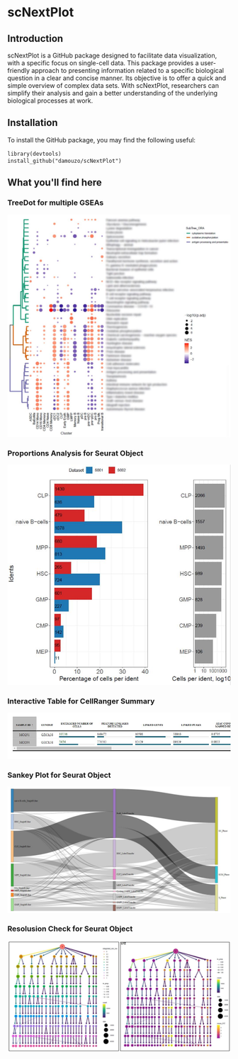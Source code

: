 # scNextPlot

## Introduction

scNextPlot is a GitHub package designed to facilitate data visualization, with a specific focus on single-cell data. This package provides a user-friendly approach to presenting information related to a specific biological question in a clear and concise manner. Its objective is to offer a quick and simple overview of complex data sets. With scNextPlot, researchers can simplify their analysis and gain a better understanding of the underlying biological processes at work.

## Installation
To install the GitHub package, you may find the following useful:

    library(devtools)
    install_github("damouzo/scNextPlot")

## What you'll find here

### TreeDot for multiple GSEAs
![My Image](plots/TreeDot.JPG)

### Proportions Analysis for Seurat Object
![My Image](plots/Proportions.JPG)

### Interactive Table for CellRanger Summary
![My Image](plots/SummaryCellRanger.JPG)

### Sankey Plot for Seurat Object
![My Image](plots/Sankey.JPG)

### Resolusion Check for Seurat Object
![My Image](plots/allres.JPG)
